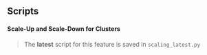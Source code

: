 ## Scripts

#### Scale-Up and Scale-Down for Clusters

> The **latest** script for this feature is saved in `scaling_latest.py` 


